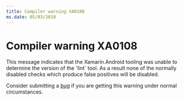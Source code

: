 ```yaml
---
title: Compiler warning XA0108
ms.date: 05/03/2018
---
```

# Compiler warning XA0108

This message indicates that the Xamarin.Android tooling was unable to determine
the version of the 'lint` tool.  As a result none of the normally disabled
checks which produce false positives will be disabled.

Consider submitting a [bug][bug] if you are getting this warning under normal
circumstances.

[bug]: https://github.com/xamarin/xamarin-android/wiki/Submitting-Bugs,-Feature-Requests,-and-Pull-Requests

